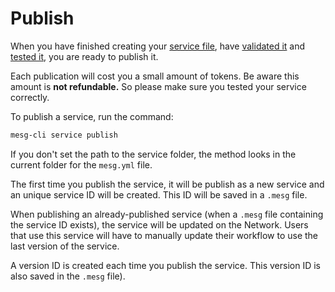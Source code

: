 # Publish

When you have finished creating your [service file](https://github.com/mesg-foundation/documentation/tree/b3d92737e4dfd41f30e20d0ab1f2b8dbbf045a2d/service/configuration.md), have [validated it](https://github.com/mesg-foundation/documentation/tree/b3d92737e4dfd41f30e20d0ab1f2b8dbbf045a2d/service/validation.md) and [tested it](test.md), you are ready to publish it.

Each publication will cost you a small amount of tokens. Be aware this amount is **not refundable.** So please make sure you tested your service correctly.

To publish a service, run the command:

```bash
mesg-cli service publish
```

If you don't set the path to the service folder, the method looks in the current folder for the `mesg.yml` file.

The first time you publish the service, it will be publish as a new service and an unique service ID will be created. This ID will be saved in a `.mesg` file.

When publishing an already-published service \(when a `.mesg` file containing the service ID exists\), the service will be updated on the Network. Users that use this service will have to manually update their workflow to use the last version of the service.

A version ID is created each time you publish the service. This version ID is also saved in the `.mesg` file\).

